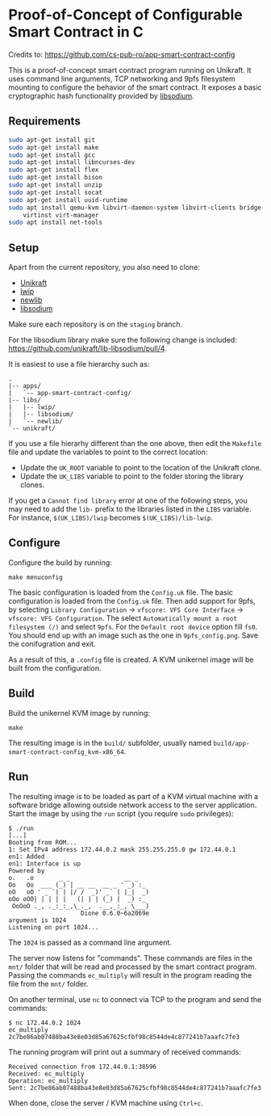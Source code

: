 # Proof-of-Concept of Configurable Smart Contract in C

Credits to: https://github.com/cs-pub-ro/app-smart-contract-config

This is a proof-of-concept smart contract program running on Unikraft. It uses
command line arguments, TCP networking and 9pfs filesystem mounting to configure
the behavior of the smart contract. It exposes a basic cryptographic hash
functionality provided by [libsodium](https://github.com/jedisct1/libsodium).

## Requirements

```sh
sudo apt-get install git
sudo apt-get install make
sudo apt-get install gcc
sudo apt-get install libncurses-dev
sudo apt-get install flex
sudo apt-get install bison
sudo apt-get install unzip
sudo apt-get install socat
sudo apt-get install uuid-runtime
sudo apt install qemu-kvm libvirt-daemon-system libvirt-clients bridge-utils \
    virtinst virt-manager
sudo apt install net-tools
```

## Setup

Apart from the current repository, you also need to clone:

* [Unikraft](https://github.com/unikraft/unikraft)
* [lwip](https://github.com/unikraft/lib-lwip)
* [newlib](https://github.com/unikraft/lib-newlib)
* [libsodium](https://github.com/unikraft/lib-libsodium)

Make sure each repository is on the `staging` branch.

For the libsodium library make sure the following change is included:
https://github.com/unikraft/lib-libsodium/pull/4.

It is easiest to use a file hierarchy such as:

```
.
|-- apps/
|   `-- app-smart-contract-config/
|-- libs/
|   |-- lwip/
|   |-- libsodium/
|   `-- newlib/
`-- unikraft/
```

If you use a file hierarhy different than the one above, then edit the
`Makefile` file and update the variables to point to the correct location:

* Update the `UK_ROOT` variable to point to the location of the Unikraft clone.
* Update the `UK_LIBS` variable to point to the folder storing the library
  clones.

If you get a `Cannot find library` error at one of the following steps, you may
need to add the `lib-` prefix to the libraries listed in the `LIBS` variable.
For instance, `$(UK_LIBS)/lwip` becomes `$(UK_LIBS)/lib-lwip`.

## Configure

Configure the build by running:

```
make menuconfig
```

The basic configuration is loaded from the `Config.uk` file. The basic
configuration is loaded from the `Config.uk` file. Then add support for 9pfs, by
selecting `Library Configuration` -> `vfscore: VFS Core Interface` -> `vfscore:
VFS Configuration`. The select `Automatically mount a root filesystem (/)` and
select `9pfs`. For the `Default root device` option fill `fs0`. You should end
up with an image such as the one in `9pfs_config.png`. Save the conifugration
and exit.

As a result of this, a `.config` file is created.
A KVM unikernel image will be built from the configuration.

## Build

Build the unikernel KVM image by running:

```
make
```

The resulting image is in the `build/` subfolder, usually named
`build/app-smart-contract-config_kvm-x86_64`.

## Run

The resulting image is to be loaded as part of a KVM virtual machine with a
software bridge allowing outside network access to the server application. Start
the image by using the `run` script (you require `sudo` privileges):

```
$ ./run
[...]
Booting from ROM...
1: Set IPv4 address 172.44.0.2 mask 255.255.255.0 gw 172.44.0.1
en1: Added
en1: Interface is up
Powered by
o.   .o       _ _               __ _
Oo   Oo  ___ (_) | __ __  __ _ ' _) :_
oO   oO ' _ `| | |/ /  _)' _` | |_|  _)
oOo oOO| | | | |   (| | | (_) |  _) :_
 OoOoO ._, ._:_:_,\_._,  .__,_:_, \___)
                    Dione 0.6.0~6a2069e
argument is 1024
Listening on port 1024...
```

The `1024` is passed as a command line argument.

The server now listens for "commands". These commands are files in the `mnt/`
folder that will be read and processed by the smart contract program. Passing
the commands `ec_multiply` will result in the program reading the file from
the `mnt/` folder.

On another terminal, use `nc` to connect via TCP to the program and send the
commands:

```
$ nc 172.44.0.2 1024
ec_multiply
2c7be86ab07488ba43e8e03d85a67625cfbf98c8544de4c877241b7aaafc7fe3
```

The running program will print out a summary of received commands:

```
Received connection from 172.44.0.1:38596
Received: ec_multiply
Operation: ec_multiply
Sent: 2c7be86ab07488ba43e8e03d85a67625cfbf98c8544de4c877241b7aaafc7fe3
```

When done, close the server / KVM machine using `Ctrl+c`.
